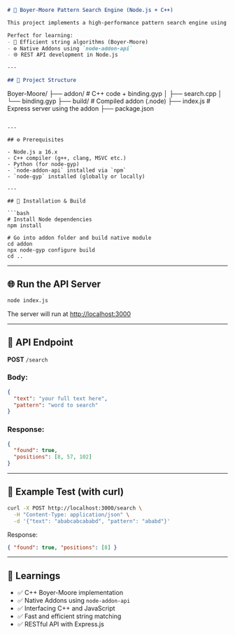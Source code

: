 ```markdown
# 🚀 Boyer-Moore Pattern Search Engine (Node.js + C++)

This project implements a high-performance pattern search engine using the **Boyer-Moore** algorithm written in C++, exposed to Node.js via a native addon.

Perfect for learning:
- 🧠 Efficient string algorithms (Boyer-Moore)
- ⚙️ Native Addons using `node-addon-api`
- 🌐 REST API development in Node.js

---

## 📁 Project Structure

```

Boyer-Moore/
├── addon/                 # C++ code + binding.gyp
│   ├── search.cpp
│   └── binding.gyp
├── build/                 # Compiled addon (.node)
├── index.js               # Express server using the addon
├── package.json

````

---

## ⚙️ Prerequisites

- Node.js ≥ 16.x
- C++ compiler (g++, clang, MSVC etc.)
- Python (for node-gyp)
- `node-addon-api` installed via `npm`
- `node-gyp` installed (globally or locally)

---

## 🚀 Installation & Build

```bash
# Install Node dependencies
npm install

# Go into addon folder and build native module
cd addon
npx node-gyp configure build
cd ..
````

---

## 🌐 Run the API Server

```bash
node index.js
```

The server will run at [http://localhost:3000](http://localhost:3000)

---

## 📡 API Endpoint

**POST** `/search`

### Body:

```json
{
  "text": "your full text here",
  "pattern": "word to search"
}
```

### Response:

```json
{
  "found": true,
  "positions": [8, 57, 102]
}
```

---

## 🔬 Example Test (with curl)

```bash
curl -X POST http://localhost:3000/search \
  -H "Content-Type: application/json" \
  -d '{"text": "ababcabcababd", "pattern": "ababd"}'
```

Response:

```json
{ "found": true, "positions": [8] }
```

---

## 🧠 Learnings

* ✅ C++ Boyer-Moore implementation
* ✅ Native Addons using `node-addon-api`
* ✅ Interfacing C++ and JavaScript
* ✅ Fast and efficient string matching
* ✅ RESTful API with Express.js



